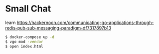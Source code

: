 # Small Chat

learn https://hackernoon.com/communicating-go-applications-through-redis-pub-sub-messaging-paradigm-df7317897b13

```bash
$ docker-compose up -d
$ vgo mod -vendor
$ open index.html
```